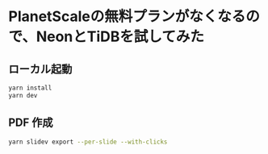 # PlanetScaleの無料プランがなくなるので、NeonとTiDBを試してみた

## ローカル起動

```bash
yarn install
yarn dev
```

## PDF 作成

```bash
yarn slidev export --per-slide --with-clicks
```
